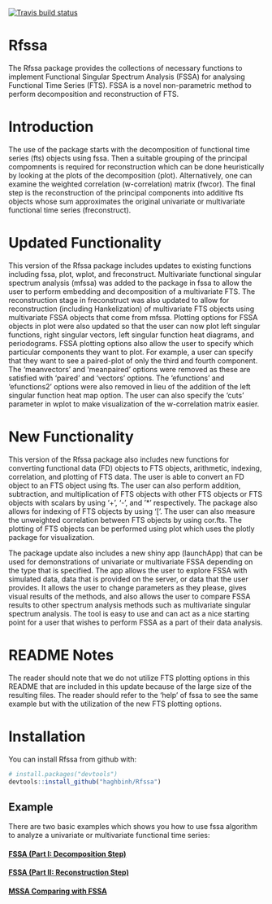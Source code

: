 <!-- badges: start -->
[![Travis build status](https://travis-ci.org/haghbinh/Rfssa.svg?branch=master)](https://travis-ci.org/haghbinh/Rfssa)
<!-- badges: end -->

<!-- README.md is generated from README.Rmd. Please edit that file -->

# Rfssa

The Rfssa package provides the collections of necessary functions to
implement Functional Singular Spectrum Analysis (FSSA) for analysing
Functional Time Series (FTS). FSSA is a novel non-parametric method to
perform decomposition and reconstruction of FTS.

# Introduction

The use of the package starts with the decomposition of functional time
series (fts) objects using fssa. Then a suitable grouping of the
principal compomnents is required for reconstruction which can be done
heuristically by looking at the plots of the decomposition (plot).
Alternatively, one can examine the weighted correlation (w-correlation)
matrix (fwcor). The final step is the reconstruction of the principal
components into additive fts objects whose sum approximates the original
univariate or multivariate functional time series (freconstruct).

# Updated Functionality

This version of the Rfssa package includes updates to existing functions
including fssa, plot, wplot, and freconstruct. Multivariate functional
singular spectrum analysis (mfssa) was added to the package in fssa to
allow the user to perform embedding and decomposition of a multivariate
FTS. The reconstruction stage in freconstruct was also updated to allow
for reconstruction (including Hankelization) of multivariate FTS objects
using multivariate FSSA objects that come from mfssa. Plotting options
for FSSA objects in plot were also updated so that the user can now plot
left singular functions, right singular vectors, left singular function
heat diagrams, and periodograms. FSSA plotting options also allow the
user to specify which particular components they want to plot. For
example, a user can specify that they want to see a paired-plot of only
the third and fourth component. The ‘meanvectors’ and ‘meanpaired’
options were removed as these are satisfied with ‘paired’ and ‘vectors’
options. The ‘efunctions’ and ‘efunctions2’ options were also removed in
lieu of the addition of the left singular function heat map option. The
user can also specify the ‘cuts’ parameter in wplot to make
visualization of the w-correlation matrix easier.

# New Functionality

This version of the Rfssa package also includes new functions for
converting functional data (FD) objects to FTS objects, arithmetic,
indexing, correlation, and plotting of FTS data. The user is able to
convert an FD object to an FTS object using fts. The user can also
perform addition, subtraction, and multiplication of FTS objects with
other FTS objects or FTS objects with scalars by using ‘+’, ‘-’, and
’\*’ respectively. The package also allows for indexing of FTS
objects by using ‘\[’. The user can also measure the unweighted
correlation between FTS objects by using cor.fts. The plotting of FTS
objects can be performed using plot which uses the plotly package for
visualization.

The package update also includes a new shiny app (launchApp) that can be
used for demonstrations of univariate or multivariate FSSA depending on
the type that is specified. The app allows the user to explore FSSA with
simulated data, data that is provided on the server, or data that the
user provides. It allows the user to change parameters as they please,
gives visual results of the methods, and also allows the user to compare
FSSA results to other spectrum analysis methods such as multivariate
singular spectrum analysis. The tool is easy to use and can act as a
nice starting point for a user that wishes to perform FSSA as a part of
their data analysis.

# README Notes

The reader should note that we do not utilize FTS plotting options in
this README that are included in this update because of the large size
of the resulting files. The reader should refer to the ‘help’ of fssa to
see the same example but with the utilization of the new FTS plotting
options.

# Installation

You can install Rfssa from github with:

``` r
# install.packages("devtools")
devtools::install_github("haghbinh/Rfssa")
```

## Example

There are two basic examples which shows you how to use fssa algorithm
to analyze a univariate or multivariate functional time
series:

#### [FSSA (Part I: Decomposition Step)](https://haghbinh.github.io/FSSA_report/Jambi2.html)

#### [FSSA (Part II: Reconstruction Step)](https://haghbinh.github.io/FSSA_report/Jambi3.html)

#### [MSSA Comparing with FSSA](https://haghbinh.github.io/FSSA_report/Jambi4.html)
